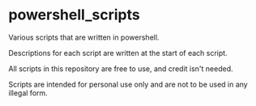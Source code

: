 # powershell_scripts

Various scripts that are written in powershell.

Descriptions for each script are written at the start of each script.

All scripts in this repository are free to use, and credit isn't needed. 

Scripts are intended for personal use only and are not to be used in any illegal form.
